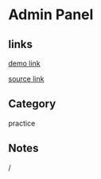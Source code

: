 # Admin Panel

## links
[demo link](https://aldopolojr.github.io/admin-panel/)

[source link](https://adminlte.io/themes/AdminLTE/index2.html)

## Category
practice

## Notes
/